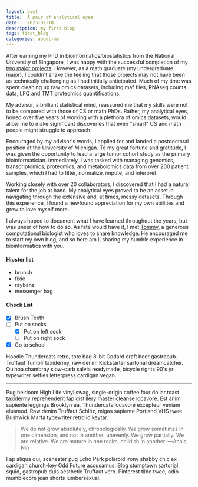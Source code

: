 ```yaml
---
layout: post
title:  A pair of analytical eyes
date:   2023-02-18 
description: my first blog
tags: first_blog
categories: about-me
---
```


After earning my PhD in bioinformatics/biostatistics from the National University of Singapore, I was happy with the successful completion of my <a href="https://scholar.google.com/citations?user=q271nRcAAAAJ&hl=en">two major projects</a>. However, as a math graduate (my undergraduate major), I couldn't shake the feeling that those projects may not have been as technically challenging as I had initially anticipated. Much of my time was spent cleaning up raw omics datasets, including maf files, RNAseq counts data, LFQ and TMT proteomics quantifications.

My advisor, a brilliant statistical mind, reassured me that my skills were not to be compared with those of CS or math PhDs. Rather, my analytical eyes, honed over five years of working with a plethora of omics datasets, would allow me to make significant discoveries that even "smart" CS and math people might struggle to approach.

Encouraged by my advisor's words, I applied for and landed a postdoctoral position at the University of Michigan. To my great fortune and gratitude, I was given the opportunity to lead a large tumor cohort study as the primary bioinformatician. Immediately, I was tasked with managing genomics, transcriptomics, proteomics, and metabolomics data from over 200 patient samples, which I had to filter, normalize, impute, and interpret.

Working closely with over 20 collaborators, I discovered that I had a natural talent for the job at hand. My analytical eyes proved to be an asset in navigating through the extensive and, at times, messy datasets. Through this experience, I found a newfound appreciation for my own abilities and grew to love myself more.

I always hoped to document what I have learned throughout the years, but was unser of how to do so. As fate would have it, I met <a href="https://crazyhottommy.github.io/">Tommy</a>, a generous computational biologist who loves to share knowledge. He encouraged me to start my own blog, and so here am I, sharing my humble experience in bioinformatics with you. 

#### Hipster list

- brunch
- fixie
- raybans
- messenger bag

#### Check List

- [x] Brush Teeth
- [ ] Put on socks
  - [x] Put on left sock
  - [ ] Put on right sock
- [x] Go to school

Hoodie Thundercats retro, tote bag 8-bit Godard craft beer gastropub. Truffaut Tumblr taxidermy, raw denim Kickstarter sartorial dreamcatcher. Quinoa chambray slow-carb salvia readymade, bicycle rights 90's yr typewriter selfies letterpress cardigan vegan.

<hr>

Pug heirloom High Life vinyl swag, single-origin coffee four dollar toast taxidermy reprehenderit fap distillery master cleanse locavore. Est anim sapiente leggings Brooklyn ea. Thundercats locavore excepteur veniam eiusmod. Raw denim Truffaut Schlitz, migas sapiente Portland VHS twee Bushwick Marfa typewriter retro id keytar.

> We do not grow absolutely, chronologically. We grow sometimes in one dimension, and not in another, unevenly. We grow partially. We are relative. We are mature in one realm, childish in another.
> —Anais Nin

Fap aliqua qui, scenester pug Echo Park polaroid irony shabby chic ex cardigan church-key Odd Future accusamus. Blog stumptown sartorial squid, gastropub duis aesthetic Truffaut vero. Pinterest tilde twee, odio mumblecore jean shorts lumbersexual.
